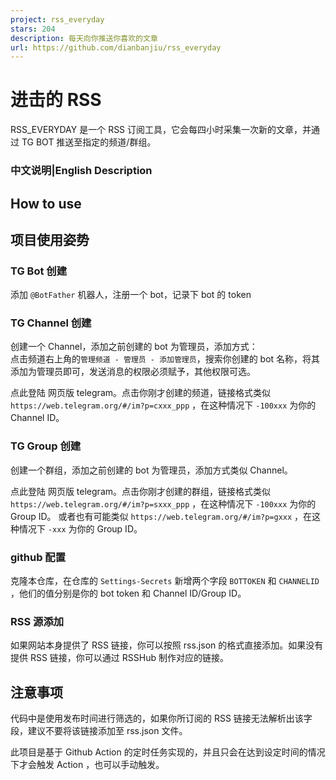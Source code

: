 ```yaml
---
project: rss_everyday
stars: 204
description: 每天向你推送你喜欢的文章
url: https://github.com/dianbanjiu/rss_everyday
---
```


进击的 RSS
=======

RSS\_EVERYDAY 是一个 RSS 订阅工具，它会每四小时采集一次新的文章，并通过 TG BOT 推送至指定的频道/群组。

### 中文说明|English Description

How to use
----------

项目使用姿势
------

### TG Bot 创建

添加 `@BotFather` 机器人，注册一个 bot，记录下 bot 的 token

### TG Channel 创建

创建一个 Channel，添加之前创建的 bot 为管理员，添加方式：  
点击频道右上角的`管理频道 - 管理员 - 添加管理员`，搜索你创建的 bot 名称，将其添加为管理员即可，发送消息的权限必须赋予，其他权限可选。

点此登陆 网页版 telegram。点击你刚才创建的频道，链接格式类似 `https://web.telegram.org/#/im?p=cxxx_ppp` ，在这种情况下 `-100xxx` 为你的 Channel ID。

### TG Group 创建

创建一个群组，添加之前创建的 bot 为管理员，添加方式类似 Channel。

点此登陆 网页版 telegram。点击你刚才创建的群组，链接格式类似`https://web.telegram.org/#/im?p=sxxx_ppp` ，在这种情况下 `-100xxx` 为你的 Group ID。 或者也有可能类似 `https://web.telegram.org/#/im?p=gxxx` ，在这种情况下 `-xxx` 为你的 Group ID。

### github 配置

克隆本仓库，在仓库的 `Settings-Secrets` 新增两个字段 `BOTTOKEN` 和 `CHANNELID` ，他们的值分别是你的 bot token 和 Channel ID/Group ID。

### RSS 源添加

如果网站本身提供了 RSS 链接，你可以按照 rss.json 的格式直接添加。如果没有提供 RSS 链接，你可以通过 RSSHub 制作对应的链接。

注意事项
----

代码中是使用发布时间进行筛选的，如果你所订阅的 RSS 链接无法解析出该字段，建议不要将该链接添加至 rss.json 文件。

此项目是基于 Github Action 的定时任务实现的，并且只会在达到设定时间的情况下才会触发 Action ，也可以手动触发。
